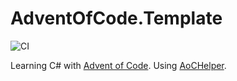# AdventOfCode.Template

![CI](https://github.com/jenningsfan/jenningsfanAOC2022/workflows/CI/badge.svg)

Learning C# with [Advent of Code](https://adventofcode.com/2022).
Using [AoCHelper](https://github.com/eduherminio/AoCHelper).
